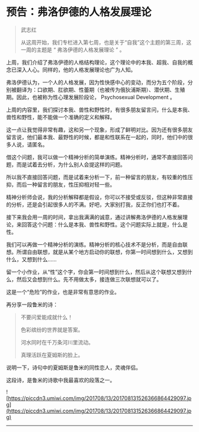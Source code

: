 # 预告：弗洛伊德的人格发展理论

> 武志红
> 
> 从这周开始，我们专栏进入第七周，也是关于“自我”这个主题的第三周，这一周的主题是 “ 弗洛伊德的人格发展理论 ” 。

上周，我们介绍了弗洛伊德的人格结构理论，这个理论中的本我、超我、自我的概念已深入人心。同样的，他的人格发展理论也广为人知。

弗洛伊德认为，一个人的人格发展，因为性快感中心的变动，而分为五个阶段，分别被翻译为：口欲期、肛欲期、性蕾期（也被传为俄狄浦斯期）、潜伏期、生殖期。因此，也被称为性心理发展阶段论， Psychosexual Development 。

上周的内容里，我们探讨本我、兽性和野性时，有很多朋友留言问，什么是本我、兽性和野性，能不能做一个准确的定义和解释。

这一点让我觉得非常有趣，这和另一个现象，形成了鲜明对比。因为还有很多朋友留言说，他们最本我、最野性的时候，都是和性联系在一起的，同时，他们中的很多人说，请匿名。

借这个问题，我可以做一个精神分析的简单演练。精神分析时，通常不直接回答问题，而是试着去分析，为什么别人会提这样的问题。

所以我不直接回答问题，而是试着来分析一下，前一种留言的朋友，有较重的性压抑，而后一种留言的朋友，性压抑相对轻一些。

精神分析师会说，我的分析解释都是假设，你可以不接受或反驳，但这种非常直接的分析，还是会引起很多人的不满。好吧，大家别打我，反正你们也打不着。

接下来我会用一周的时间，拿出我满满的诚意，通过讲解弗洛伊德的人格发展理论，来回答这个问题：什么是本我、兽性和野性。这个问题实际上就是，什么是性。

我们可以再做一个精神分析的演练。精神分析的核心技术不是分析，而是自由联想。所谓自由联想，就是从某个地方启动你的联想，你第一时间想到什么，又想到什么，又想到什么……

留一个小作业，从“性”这个字，你会第一时间想到什么，然后从这个联想又想到什么，然后又会想到什么。先不用做太多，接连做三次联想就可以了。

这是一个“危险”的作业，也是非常有意思的作业。

再分享一段鲁米的诗：

> 不要问爱能成就什么！
> 
> 色彩缤纷的世界就是答案。
> 
> 河水同时在千万条河川里流动。
> 
> 真理活跃在夏姆斯的脸上。

说明一下，诗句中的夏姆斯是鲁米的同性恋人，灵魂伴侣。

这段诗，是鲁米的诗歌中我最喜欢的段落之一。

![https://piccdn3.umiwi.com/img/201708/13/201708131526366864429097.jpg](https://piccdn3.umiwi.com/img/201708/13/201708131526366864429097.jpg)

---

